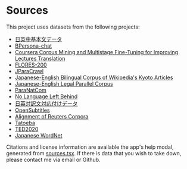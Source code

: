 # Sources

This project uses datasets from the following projects:

- [日英中基本文データ](https://nlp.ist.i.kyoto-u.ac.jp/index.php?%E6%97%A5%E8%8B%B1%E4%B8%AD%E5%9F%BA%E6%9C%AC%E6%96%87%E3%83%87%E3%83%BC%E3%82%BF)
- [BPersona-chat](https://github.com/cl-tohoku/BPersona-chat)
- [Coursera Corpus Mining and Multistage Fine-Tuning for Improving Lectures Translation](https://github.com/shyyhs/CourseraParallelCorpusMining)
- [FLORES-200](https://huggingface.co/datasets/facebook/flores)
- [JParaCrawl](http://www.kecl.ntt.co.jp/icl/lirg/jparacrawl/)
- [Japanese-English Bilingual Corpus of Wikipedia's Kyoto Articles](https://alaginrc.nict.go.jp/WikiCorpus/index_E.html)
- [Japanese-English Legal Parallel Corpus](http://www.phontron.com/jaen-law/)
- [ParaNatCom](https://www2.nict.go.jp/astrec-att/member/mutiyama/paranatcom/index.html)
- [No Language Left Behind](https://huggingface.co/datasets/allenai/nllb)
- [日英対訳文対応付けデータ](https://www2.nict.go.jp/astrec-att/member/mutiyama/align/index.html)
- [OpenSubtitles](https://opus.nlpl.eu/OpenSubtitles-v2018.php)
- [Alignment of Reuters Corpora](https://www2.nict.go.jp/astrec-att/member/mutiyama/jea/reuters/index.html)
- [Tatoeba](https://tatoeba.org/en)
- [TED2020](https://opus.nlpl.eu/TED2020-v1.php)
- [Japanese WordNet](https://bond-lab.github.io/wnja/eng/downloads.html)

Citations and license information are available the app's help modal, generated from [sources.tsx](./app/src/util/sources.tsx).
If there is data that you wish to take down, please contact me via email or Github.
